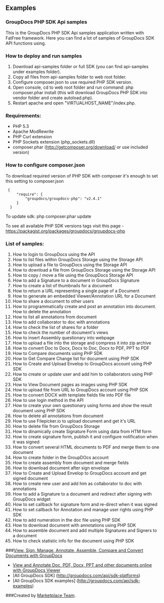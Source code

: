 ## Examples

### GroupDocs PHP SDK Api samples

This is the GroupDocs PHP SDK Api samples application written with FatFree framework. Here you can find a lot of samples of GroupDocs SDK API functions using.

### How to deploy and run samples

 1. Download api-samples folder or full SDK (you can find api-samples under examples folder).
 2. Copy all files from api-samples folder to web root folder.
 3. Configure composer.json to use required PHP SDK version.
 4. Open console, cd to web root folder and run command: php composer.phar install (this will download GroupDocs PHP SDK into vendor folder and create autoload.php).
 5. Restart apache and open "VIRTUALHOST_NAME"/index.php.

### Requirements:

* PHP 5.3
* Apache ModRewrite
* PHP Curl extension
* PHP Sockets extension (php_sockets.dll)
* composer.phar (http://getcomposer.org/download/ or use included version)

### How to configure composer.json

To download required version of PHP SDK with composer it's enough to set this setting to composer.json

     {
         "require": {
             "groupdocs/groupdocs-php": "v2.4.1"
         }
      }

To update sdk: php composer.phar update

To see all available PHP SDK versions tags visit this page - https://packagist.org/packages/groupdocs/groupdocs-php

### List of samples:

1. How to login to GroupDocs using the API
2. How to list files within GroupDocs Storage using the Storage API
3. How to upload a file to GroupDocs using the Storage API
4. How to download a file from GroupDocs Storage using the Storage API
5. How to copy / move a file using the GroupDocs Storage API
6. How to add a Signature to a document in GroupDocs Signature
7. How to create a list of thumbnails for a document
8. How to return a URL representing a single page of a Document
9. How to generate an embedded Viewer/Annotation URL for a Document
10. How to share a document to other users
11. How to programmatically create and post an annotation into document. How to delete the annotation
12. How to list all annotations from document
13. How to add collaborator to doc with annotations
14. How to check the list of shares for a folder
15. How to check the number of document's views
16. How to insert Assembly questionary into webpage
17. How to upload a file into the storage and compress it into zip archive
18. How to convert Doc to Docx, Docx to Doc, Docx to PDF, PPT to PDF
19. How to Compare documents using PHP SDK
20. How to Get Compare Change list for document using PHP SDK
21. How to Create and Upload Envelop to GroupDocs account using PHP SDK
22. How to create or update user and add him to collaborators using PHP SDK
23. How to View Document pages as images using PHP SDK
24. How to upload file from URL to GroupDocs account using PHP SDK
25. How to convert DOCX with template fields file into PDF file
26. How to use login method in the API
27. How to create your own questionary using forms and show the result document using PHP SDK
28. How to delete all annotations from document
29. How to use Filepicker.io to upload document and get it's URL
30. How to delete file from GroupDocs Storage
31. How to dinamically create Signature Form using data from HTM form
32. How to create signature form, publish it and configure notification when it was signed
33. How to convert several HTML documents to PDF and merge them to one document
34. How to create folder in the GroupDOcs account
35. How to create assembly from document and merge fields
36. How to download document after sign envelope
37. How to Create and Upload Envelop to GroupDocs account and get signed document
38. How to create new user and add him as collaborator to doc with annotations
39. How to add a Signature to a document and redirect after signing with GroupDocs widget
40. How to set callback for signature form and re-direct when it was signed
41. How to set callback for Annotation and manage user rights using PHP SDK
42. How to add numeration in the doc file using PHP SDK
43. How to download document with annotations using PHP SDK
44. How to assemble document and add multiple Signatures and Signers to a document
45. How to check statistic info for the document using PHP SDK

###[View, Sign, Manage, Annotate, Assemble, Compare and Convert Documents with GroupDocs](http://groupdocs.com)
* [View and Annotate Doc, PDF, Docx, PPT and other documents online with GroupDocs Viewer](http://groupdocs.com/apps)
* [All GroupDocs SDK] (http://groupdocs.com/api/sdk-platforms)
* [All GroupDocs SDK examples] (http://groupdocs.com/api/sdk-examples)

###Created by [Marketplace Team](http://groupdocs.com/marketplace/).
